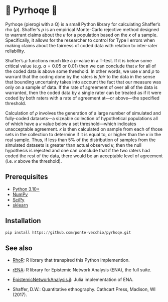 # 🥟 Pyrhoqe 🥟

Pyrhoqe <!-- `/ˈpaɪ.ɹəʊkjuːiː/`--> (pierogi with a Q) is a small Python library for calculating Shaffer’s rho ($\rho$).  Shaffer’s $\rho$ is an empirical Monte-Carlo rejective method designed to warrant claims about the $\kappa$ for a population based on the $\kappa$ of a sample. Specifically, it allows for the researcher to control for Type I errors when making claims about the fairness of coded data with relation to inter-rater reliability.

Shaffer’s $\rho$ functions much like a $p$-value in a T-test. If it is below some critical value (e.g. $\alpha = 0.05$ or $0.01$) then we can conclude that $\kappa$ for all of the coded data is above some threshold. In other words, we use $\kappa$ and $\rho$ to warrant that the coding done by the raters is *fair* to the data in the sense that bounding uncertainty takes into account the fact that our measure was only on a sample of data. If the rate of agreement of over all of the data is warranted, then the coded data by a single rater can be treated as if it were coded by both raters with a rate of agreement at—or above—the specified threshold.

Calculation of $\rho$ involves the generation of a large number of simulated and fully-coded datasets—a sizeable collection of hypothetical populations all of which have a $\kappa$ value below a set threshold—which indicates unacceptable agreement. $\kappa$ is then calculated on sample from each of those sets in the collection to determine if it is equal to, or higher than the $\kappa$ in the real sample. Thus, if less than 5% of the distribution of samples from the simulated datasets is greater than actual observed $\kappa$, then the null hypothesis is rejected and one can conclude that if the two raters had coded the rest of the data, there would be an acceptable level of agreement (i.e. $\kappa$ above the threshold).

## Prerequisites

- [Python 3.10+](https://www.python.org/downloads/)
- [NumPy](https://numpy.org/install/)
- [SciPy](https://www.scipy.org/install.html)
- [sklearn](https://scikit-learn.org/stable/install.html)

## Installation

```py
pip install https://github.com/ponte-vecchio/pyrhoqe.git
```

## See also
- [RhoR](https://rhor.qe-libs.org): R library that transpired this Python implemention.

- [rENA](https://rdrr.io/cran/rENA/): R library for Epistemic Network Analysis (ENA), the full suite.

- [EpistemicNetworkAnalysis.jl](https://github.com/snotskie/EpistemicNetworkAnalysis.jl): Julia implementation of ENA.

- Shaffer, D.W.: Quantitative ethnography. Cathcart Press, Madison, WI (2017).